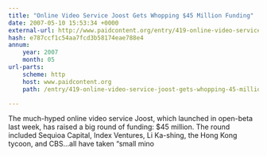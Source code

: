 ```yaml
---
title: "Online Video Service Joost Gets Whopping $45 Million Funding"
date: 2007-05-10 15:53:34 +0000
external-url: http://www.paidcontent.org/entry/419-online-video-service-joost-gets-whopping-45-million-funding-investors-i/
hash: e787ccf1c54aa7fcd3b58174eae788e4
annum:
    year: 2007
    month: 05
url-parts:
    scheme: http
    host: www.paidcontent.org
    path: /entry/419-online-video-service-joost-gets-whopping-45-million-funding-investors-i/

---
```


The much-hyped online video service Joost, which launched in open-beta last week, has raised a big round of funding: $45 million. The round included Sequioa Capital, Index Ventures, Li Ka-shing, the Hong Kong tycoon, and CBS...all have taken “small mino
